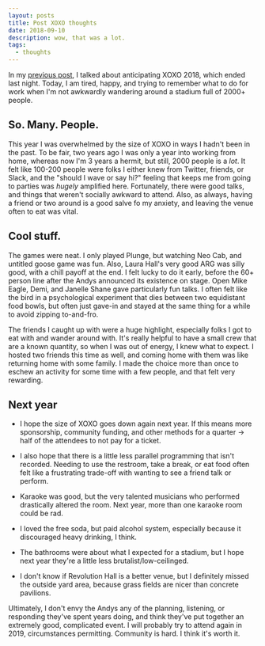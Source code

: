 ```yaml
---
layout: posts
title: Post XOXO thoughts
date: 2018-09-10
description: wow, that was a lot.
tags:
  - thoughts
---
```


In my [previous post](https://www.brookshelley.com/blog/2018/09/05/3rd-xoxo-and-anniversary.html), I talked about anticipating XOXO 2018, which ended last night. Today, I am tired, happy, and trying to remember what to do for work when I'm not awkwardly wandering around a stadium full of 2000+ people.

## So. Many. People.

This year I was overwhelmed by the size of XOXO in ways I hadn't been in the past. To be fair, two years ago I was only a year into working from home, whereas now I'm 3 years a hermit, but still, 2000 people is a _lot_. It felt like 100-200 people were folks I either knew from Twitter, friends, or Slack, and the "should I wave or say hi?" feeling that keeps me from going to parties was _hugely_ amplified here. Fortunately, there were good talks, and things that weren't socially awkward to attend. Also, as always, having a friend or two around is a good salve fo my anxiety, and leaving the venue often to eat was vital.

## Cool stuff.

The games were neat. I only played Plunge, but watching Neo Cab, and untitled goose game was fun. Also, Laura Hall's very good ARG was silly good, with a chill payoff at the end. I felt lucky to do it early, before the 60+ person line after the Andys announced its existence on stage. Open Mike Eagle, Demi, and Janelle Shane gave particularly fun talks. I often felt like the bird in a psychological experiment that dies between two equidistant food bowls, but often just gave-in and stayed at the same thing for a while to avoid zipping to-and-fro.

The friends I caught up with were a huge highlight, especially folks I got to eat with and wander around with. It's really helpful to have a small crew that are a known quantity, so when I was out of energy, I knew what to expect. I hosted two friends this time as well, and coming home with them was like returning home with some family. I made the choice more than once to eschew an activity for some time with a few people, and that felt very rewarding.

## Next year

- I hope the size of XOXO goes down again next year.
  If this means more sponsorship, community funding, and other methods for a quarter -> half of the attendees to not pay for a ticket.

- I also hope that there is a little less parallel programming that isn't recorded.
  Needing to use the restroom, take a break, or eat food often felt like a frustrating trade-off with wanting to see a friend talk or perform.

- Karaoke was good, but the very talented musicians who performed drastically altered the room.
  Next year, more than one karaoke room could be rad.

- I loved the free soda, but paid alcohol system, especially because it discouraged heavy drinking, I think.

- The bathrooms were about what I expected for a stadium, but I hope next year they're a little less brutalist/low-ceilinged.

- I don't know if Revolution Hall is a better venue, but I definitely missed the outside yard area, because grass fields are nicer than concrete pavilions.

Ultimately, I don't envy the Andys any of the planning, listening, or responding they've spent years doing, and think they've put together an extremely good, complicated event. I will probably try to attend again in 2019, circumstances permitting. Community is hard. I think it's worth it.
